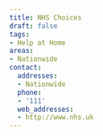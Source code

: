 ```yaml
---
title: NHS Choices
draft: false
tags:
- Help at Home
areas:
- Nationwide
contact:
  addresses:
  - Nationwide
  phone:
  - '111'
  web_addresses:
  - http://www.nhs.uk
---
```


